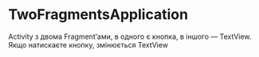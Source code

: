 # TwoFragmentsApplication
Activity з двома Fragment’ами, в одного є кнопка, в іншого — TextView. Якщо натискаєте кнопку, змінюється TextView
